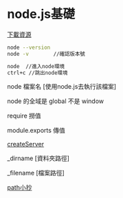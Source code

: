 <h1>node.js基礎</h1>

[下載資源](https://nodejs.org/zh-tw/download/)

```bash
node --version 
node -v        //確認版本號
```

```bash
node  //進入node環境
ctrl+c //跳出node環境
```


node 檔案名 [使用node.js去執行該檔案]<br>

node 的全域是 global 不是 window<br>

require 撈值 <br>

module.exports 傳值 <br>

[createServer]()

_dirname [資料夾路徑]

_filename [檔案路徑]

[path小抄](https://courses.hexschool.com/courses/670034/lectures/11949911)

